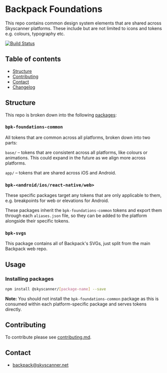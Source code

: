 # Backpack Foundations

This repo contains common design system elements that are shared across Skyscanner platforms. These include but are not limited to icons and tokens e.g. colours, typography etc.

[![Build Status](https://github.com/Skyscanner/backpack-foundations/workflows/Foundations%20CI/badge.svg)](https://github.com/Skyscanner/backpack-foundations/actions)

## Table of contents

* [Structure](#structure)
* [Contributing](#contributing)
* [Contact](#contact)
* [Changelog](./CHANGELOG.md)

## Structure

This repo is broken down into the following [packages](/packages):

### `bpk-foundations-common`

All tokens that are common across all platforms, broken down into two parts:

`base/` – tokens that are consistent across all platforms, like colours or animations. This could expand in the future as we align more across platforms.

`app/` – tokens that are shared across iOS and Android.

### `bpk-<android/ios/react-native/web>`

These specific packages target any tokens that are only applicable to them, e.g. breakpoints for web or elevations for Android.

These packages inherit the `bpk-foundations-common` tokens and export them through each `aliases.json` file, so they can be added to the platform alongside their specific tokens.

### `bpk-svgs`

This package contains all of Backpack's SVGs, just split from the main Backpack web repo.

## Usage

### Installing packages

```sh
npm install @skyscanner/[package-name] --save
```

**Note:** You should not install the `bpk-foundations-common` package as this is consumed within each platform-specific package and serves tokens directly.

## Contributing

To contribute please see [contributing.md](CONTRIBUTING.md).

## Contact
- backpack@skyscanner.net
